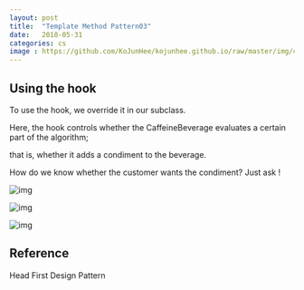 ```yaml
---
layout: post
title:  "Template Method Pattern03"
date:   2018-05-31
categories: cs
image : https://github.com/KoJunHee/kojunhee.github.io/raw/master/img/cs_img.jpg
---
```


## Using the hook 

To use the hook, we override it in our subclass. 

Here, the hook controls whether the CaffeineBeverage evaluates a certain part of the algorithm; 

that is, whether it adds a condiment to the beverage. 

How do we know whether the customer wants the condiment? Just ask ! 

![img](https://github.com/KoJunHee/kojunhee.github.io/raw/master/img/tmppattern04.png)

![img](https://github.com/KoJunHee/kojunhee.github.io/raw/master/img/tmppattern05.png)

![img](https://github.com/KoJunHee/kojunhee.github.io/raw/master/img/tmppattern06.png)

## Reference

Head First Design Pattern